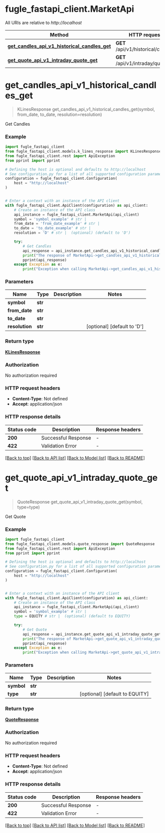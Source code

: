# fugle_fastapi_client.MarketApi

All URIs are relative to *http://localhost*

Method | HTTP request | Description
------------- | ------------- | -------------
[**get_candles_api_v1_historical_candles_get**](MarketApi.md#get_candles_api_v1_historical_candles_get) | **GET** /api/v1/historical/candles | Get Candles
[**get_quote_api_v1_intraday_quote_get**](MarketApi.md#get_quote_api_v1_intraday_quote_get) | **GET** /api/v1/intraday/quote | Get Quote


# **get_candles_api_v1_historical_candles_get**
> KLinesResponse get_candles_api_v1_historical_candles_get(symbol, from_date, to_date, resolution=resolution)

Get Candles

### Example


```python
import fugle_fastapi_client
from fugle_fastapi_client.models.k_lines_response import KLinesResponse
from fugle_fastapi_client.rest import ApiException
from pprint import pprint

# Defining the host is optional and defaults to http://localhost
# See configuration.py for a list of all supported configuration parameters.
configuration = fugle_fastapi_client.Configuration(
    host = "http://localhost"
)


# Enter a context with an instance of the API client
with fugle_fastapi_client.ApiClient(configuration) as api_client:
    # Create an instance of the API class
    api_instance = fugle_fastapi_client.MarketApi(api_client)
    symbol = 'symbol_example' # str | 
    from_date = 'from_date_example' # str | 
    to_date = 'to_date_example' # str | 
    resolution = 'D' # str |  (optional) (default to 'D')

    try:
        # Get Candles
        api_response = api_instance.get_candles_api_v1_historical_candles_get(symbol, from_date, to_date, resolution=resolution)
        print("The response of MarketApi->get_candles_api_v1_historical_candles_get:\n")
        pprint(api_response)
    except Exception as e:
        print("Exception when calling MarketApi->get_candles_api_v1_historical_candles_get: %s\n" % e)
```



### Parameters


Name | Type | Description  | Notes
------------- | ------------- | ------------- | -------------
 **symbol** | **str**|  | 
 **from_date** | **str**|  | 
 **to_date** | **str**|  | 
 **resolution** | **str**|  | [optional] [default to &#39;D&#39;]

### Return type

[**KLinesResponse**](KLinesResponse.md)

### Authorization

No authorization required

### HTTP request headers

 - **Content-Type**: Not defined
 - **Accept**: application/json

### HTTP response details

| Status code | Description | Response headers |
|-------------|-------------|------------------|
**200** | Successful Response |  -  |
**422** | Validation Error |  -  |

[[Back to top]](#) [[Back to API list]](../README.md#documentation-for-api-endpoints) [[Back to Model list]](../README.md#documentation-for-models) [[Back to README]](../README.md)

# **get_quote_api_v1_intraday_quote_get**
> QuoteResponse get_quote_api_v1_intraday_quote_get(symbol, type=type)

Get Quote

### Example


```python
import fugle_fastapi_client
from fugle_fastapi_client.models.quote_response import QuoteResponse
from fugle_fastapi_client.rest import ApiException
from pprint import pprint

# Defining the host is optional and defaults to http://localhost
# See configuration.py for a list of all supported configuration parameters.
configuration = fugle_fastapi_client.Configuration(
    host = "http://localhost"
)


# Enter a context with an instance of the API client
with fugle_fastapi_client.ApiClient(configuration) as api_client:
    # Create an instance of the API class
    api_instance = fugle_fastapi_client.MarketApi(api_client)
    symbol = 'symbol_example' # str | 
    type = EQUITY # str |  (optional) (default to EQUITY)

    try:
        # Get Quote
        api_response = api_instance.get_quote_api_v1_intraday_quote_get(symbol, type=type)
        print("The response of MarketApi->get_quote_api_v1_intraday_quote_get:\n")
        pprint(api_response)
    except Exception as e:
        print("Exception when calling MarketApi->get_quote_api_v1_intraday_quote_get: %s\n" % e)
```



### Parameters


Name | Type | Description  | Notes
------------- | ------------- | ------------- | -------------
 **symbol** | **str**|  | 
 **type** | **str**|  | [optional] [default to EQUITY]

### Return type

[**QuoteResponse**](QuoteResponse.md)

### Authorization

No authorization required

### HTTP request headers

 - **Content-Type**: Not defined
 - **Accept**: application/json

### HTTP response details

| Status code | Description | Response headers |
|-------------|-------------|------------------|
**200** | Successful Response |  -  |
**422** | Validation Error |  -  |

[[Back to top]](#) [[Back to API list]](../README.md#documentation-for-api-endpoints) [[Back to Model list]](../README.md#documentation-for-models) [[Back to README]](../README.md)

